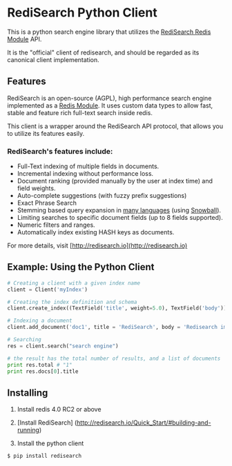 # RediSearch Python Client

This is a python search engine library that utilizes the [RediSearch Redis Module](http://redisearch.io) API.

It is the "official" client of redisearch, and should be regarded as its canonical client implementation.

## Features

RediSearch is an open-source (AGPL), high performance search engine implemented as a [Redis Module](https://github.com/antirez/redis/blob/unstable/src/modules/INTRO.md). 
It uses custom data types to allow fast, stable and feature rich full-text search inside redis.

This client is a wrapper around the RediSearch API protocol, that allows you to utilize its features easily. 

### RediSearch's features include:

* Full-Text indexing of multiple fields in documents.
* Incremental indexing without performance loss.
* Document ranking (provided manually by the user at index time) and field weights.
* Auto-complete suggestions (with fuzzy prefix suggestions)
* Exact Phrase Search
* Stemming based query expansion in [many languages](http://redisearch.io/Stemming/) (using [Snowball](http://snowballstem.org/)).
* Limiting searches to specific document fields (up to 8 fields supported).
* Numeric filters and ranges.
* Automatically index existing HASH keys as documents.

For more details, visit [http://redisearch.io](http://redisearch.io)

## Example: Using the Python Client

```py
# Creating a client with a given index name
client = Client('myIndex')

# Creating the index definition and schema
client.create_index((TextField('title', weight=5.0), TextField('body')))

# Indexing a document
client.add_document('doc1', title = 'RediSearch', body = 'Redisearch impements a search engine on top of redis')

# Searching
res = client.search("search engine")

# the result has the total number of results, and a list of documents
print res.total # "1"
print res.docs[0].title 

```

## Installing

1. Install redis 4.0 RC2 or above

2. [Install RediSearch] (http://redisearch.io/Quick_Start/#building-and-running)

3. Install the python client

```sh
$ pip install redisearch
```



